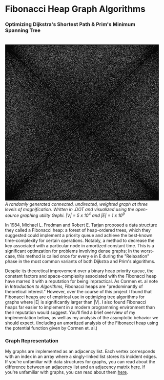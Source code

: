 # Fibonacci Heap Graph Algorithms
### Optimizing Dijkstra's Shortest Path & Prim's Minimum Spanning Tree<br><br>
![](Documentation/GraphAnimation.gif)<br>
_A randomly generated connected, undirected, weighted graph at three levels of magnification. Written in .DOT and visualized using the open-source graphing utility Gephi. |V| = 5 x 10<sup>4</sup> and |E| = 1 x 10<sup>9</sup>_<br>

In 1984, Michael L. Fredman and Robert E. Tarjan proposed a data structure they called a Fibonacci heap: a forest of heap-ordered trees, which they suggested could implement a priority queue and achieve the best-known time-complexity for certain operations. Notably, a method to decrease the key associated with a particular node in amortized constant time. This is a significant optimzation for problems involving dense graphs; In the worst-case, this method is called once for every e in E during the "Relaxation" phase in the most common variants of both Dijkstra and Prim's algorithms. 

Despite its theoretical improvement over a binary heap priority queue, the constant factors and space-complexity associated with the Fibonacci heap have marred it with a reputation for being impractical. As Cormen et. al note in _Introduction to Algorithms_, Fibonacci heaps are "predominantly of theoretical interest." However, over the course of this project I found that Fibonacci heaps are of empirical use in optimizing tree algorithms for graphs where |E| is significantly larger than |V|. I also found Fibonacci heaps far easier to implement in a modern programming environment than their reputation would suggest. You'll find a brief overview of my implementation below, as well as my analysis of the asymptotic behavior we should expect. (Including an amortized analysis of the Fibonacci heap using the potential function given by Cormen et. al.)

### Graph Representation

My graphs are implemented as an adjacency list. Each vertex corresponds with an index in an array where a singly-linked list stores its incident edges. If you're unfamiliar with data structures for graphs, you can read about the difference between an adjacency list and an adjacency matrix [here](https://www.geeksforgeeks.org/comparison-between-adjacency-list-and-adjacency-matrix-representation-of-graph/). If you're unfamiliar with graphs, you can read about them [here](https://en.wikipedia.org/wiki/Graph_(discrete_mathematics)).

